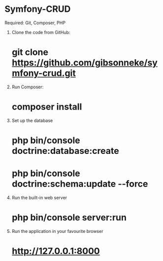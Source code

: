# Symfony-CRUD
Required: Git, Composer, PHP

1. Clone the code from GitHub:

    # git clone https://github.com/gibsonneke/symfony-crud.git

2. Run Composer:

    # composer install

3. Set up the database

    #  php bin/console doctrine:database:create
	#  php bin/console doctrine:schema:update --force
	
4. Run the built-in web server

	#  php bin/console server:run
	
5. Run the application in your favourite browser

	#  http://127.0.0.1:8000